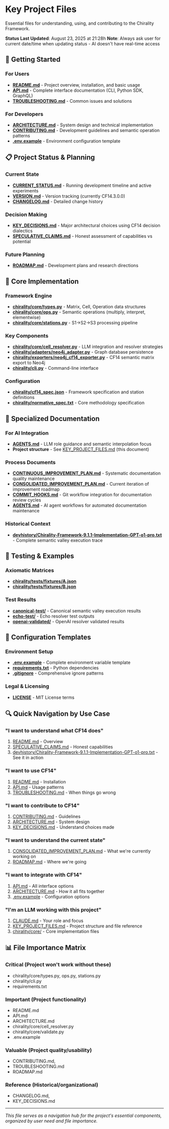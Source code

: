 # Key Project Files

Essential files for understanding, using, and contributing to the Chirality Framework.

**Status Last Updated**: August 23, 2025 at 21:28h
**Note**: Always ask user for current date/time when updating status - AI doesn't have real-time access

## 🚀 Getting Started

### For Users
- **[README.md](README.md)** - Project overview, installation, and basic usage 
- **[API.md](API.md)** - Complete interface documentation (CLI, Python SDK, GraphQL)
- **[TROUBLESHOOTING.md](TROUBLESHOOTING.md)** - Common issues and solutions 

### For Developers  
- **[ARCHITECTURE.md](ARCHITECTURE.md)** - System design and technical implementation 
- **[CONTRIBUTING.md](CONTRIBUTING.md)** - Development guidelines and semantic operation patterns
- **[.env.example](.env.example)** - Environment configuration template 

## 📋 Project Status & Planning

### Current State
- **[CURRENT_STATUS.md](CURRENT_STATUS.md)** - Running development timeline and active experiments 
- **[VERSION.md](VERSION.md)** - Version tracking (currently CF14.3.0.0) 
- **[CHANGELOG.md](CHANGELOG.md)** - Detailed change history 

### Decision Making
- **[KEY_DECISIONS.md](KEY_DECISIONS.md)** - Major architectural choices using CF14 decision dialectics 
- **[SPECULATIVE_CLAIMS.md](SPECULATIVE_CLAIMS.md)** - Honest assessment of capabilities vs potential
### Future Planning
- **[ROADMAP.md](ROADMAP.md)** - Development plans and research directions 

## 🔧 Core Implementation

### Framework Engine
- **[chirality/core/types.py](chirality/core/types.py)** - Matrix, Cell, Operation data structures
- **[chirality/core/ops.py](chirality/core/ops.py)** - Semantic operations (multiply, interpret, elementwise)
- **[chirality/core/stations.py](chirality/core/stations.py)** - S1→S2→S3 processing pipeline

### Key Components
- **[chirality/core/cell_resolver.py](chirality/core/cell_resolver.py)** - LLM integration and resolver strategies
- **[chirality/adapters/neo4j_adapter.py](chirality/adapters/neo4j_adapter.py)** - Graph database persistence
- **[chirality/exporters/neo4j_cf14_exporter.py](chirality/exporters/neo4j_cf14_exporter.py)** - CF14 semantic matrix export to Neo4j 
- **[chirality/cli.py](chirality/cli.py)** - Command-line interface

### Configuration
- **[chirality/cf14_spec.json](chirality/cf14_spec.json)** - Framework specification and station definitions
- **[chirality/normative_spec.txt](chirality/normative_spec.txt)** - Core methodology specification

## 🎯 Specialized Documentation

### For AI Integration
- **[AGENTS.md](AGENTS.md)** - LLM role guidance and semantic interpolation focus 
- **Project structure** - See [KEY_PROJECT_FILES.md](KEY_PROJECT_FILES.md) (this document) 

### Process Documents
- **[CONTINUOUS_IMPROVEMENT_PLAN.md](CONTINUOUS_IMPROVEMENT_PLAN.md)** - Systematic documentation quality maintenance
- **[CONSOLIDATED_IMPROVEMENT_PLAN.md](CONSOLIDATED_IMPROVEMENT_PLAN.md)** - Current iteration of improvement roadmap 
- **[COMMIT_HOOKS.md](COMMIT_HOOKS.md)** - Git workflow integration for documentation review cycles
- **[AGENTS.md](AGENTS.md)** - AI agent workflows for automated documentation maintenance 

### Historical Context
- **[devhistory/Chirality-Framework-9.1.1-Implementation-GPT-o1-pro.txt](devhistory/Chirality-Framework-9.1.1-Implementation-GPT-o1-pro.txt)** - Complete semantic valley execution trace 

## 🧪 Testing & Examples

### Axiomatic Matrices
- **[chirality/tests/fixtures/A.json](chirality/tests/fixtures/A.json)** 
- **[chirality/tests/fixtures/B.json](chirality/tests/fixtures/B.json)** 

### Test Results
- **[canonical-test/](canonical-test/)** - Canonical semantic valley execution results
- **[echo-test/](echo-test/)** - Echo resolver test outputs
- **[openai-validated/](openai-validated/)** - OpenAI resolver validated results

## 📝 Configuration Templates

### Environment Setup
- **[.env.example](.env.example)** - Complete environment variable template
- **[requirements.txt](requirements.txt)** - Python dependencies
- **[.gitignore](.gitignore)** - Comprehensive ignore patterns

### Legal & Licensing
- **[LICENSE](LICENSE)** - MIT License terms

## 🔍 Quick Navigation by Use Case

### "I want to understand what CF14 does"
1. [README.md](README.md) - Overview
2. [SPECULATIVE_CLAIMS.md](SPECULATIVE_CLAIMS.md) - Honest capabilities
3. [devhistory/Chirality-Framework-9.1.1-Implementation-GPT-o1-pro.txt](devhistory/Chirality-Framework-9.1.1-Implementation-GPT-o1-pro.txt) - See it in action

### "I want to use CF14"
1. [README.md](README.md) - Installation
2. [API.md](API.md) - Usage patterns
3. [TROUBLESHOOTING.md](TROUBLESHOOTING.md) - When things go wrong

### "I want to contribute to CF14"
1. [CONTRIBUTING.md](CONTRIBUTING.md) - Guidelines
2. [ARCHITECTURE.md](ARCHITECTURE.md) - System design
3. [KEY_DECISIONS.md](KEY_DECISIONS.md) - Understand choices made

### "I want to understand the current state"
1. [CONSOLIDATED_IMPROVEMENT_PLAN.md](CONSOLIDATED_IMPROVEMENT_PLAN.md) - What we're currently working on
2. [ROADMAP.md](ROADMAP.md) - Where we're going

### "I want to integrate with CF14"
1. [API.md](API.md) - All interface options
2. [ARCHITECTURE.md](ARCHITECTURE.md) - How it all fits together
3. [.env.example](.env.example) - Configuration options

### "I'm an LLM working with this project"
1. [CLAUDE.md](CLAUDE.md) - Your role and focus
2. [KEY_PROJECT_FILES.md](KEY_PROJECT_FILES.md) - Project structure and file reference
3. [chirality/core/](chirality/core/) - Core implementation files

## 📊 File Importance Matrix

### Critical (Project won't work without these)
- chirality/core/types.py, ops.py, stations.py
- chirality/cli.py
- requirements.txt

### Important (Project functionality)
- README.md
- API.md
- ARCHITECTURE.md
- chirality/core/cell_resolver.py
- chirality/core/validate.py
- .env.example

### Valuable (Project quality/usability)
- CONTRIBUTING.md,
- TROUBLESHOOTING.md
- ROADMAP.md

### Reference (Historical/organizational)
- CHANGELOG.md, 
- KEY_DECISIONS.md

---

*This file serves as a navigation hub for the project's essential components, organized by user need and file importance.*
